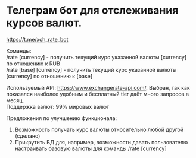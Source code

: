 # Телеграм бот для отслеживания курсов валют.
https://t.me/xch_rate_bot

Команды: <br>
/rate [currency] - получить текущий курс указанной валюты [currency] по отношению к RUB <br>
/rate [base] [currency] - получить текущий курс указанной валюты [currency] по отношению к [base] <br>

Используемый API: https://www.exchangerate-api.com/. Выбран, так как показался наиболее удобным и бесплатный tier даёт много запросов в месяц. <br>
Поддержка валют: 99% мировых валют <br>

Предложения по улучшению функционала: <br>
1. Возможность получать курс валюты относительно любой другой (сделано)
2. Прикрутить БД для, например, возможности давать пользователю настраивать базовую валюты для команды /rate [currency]



